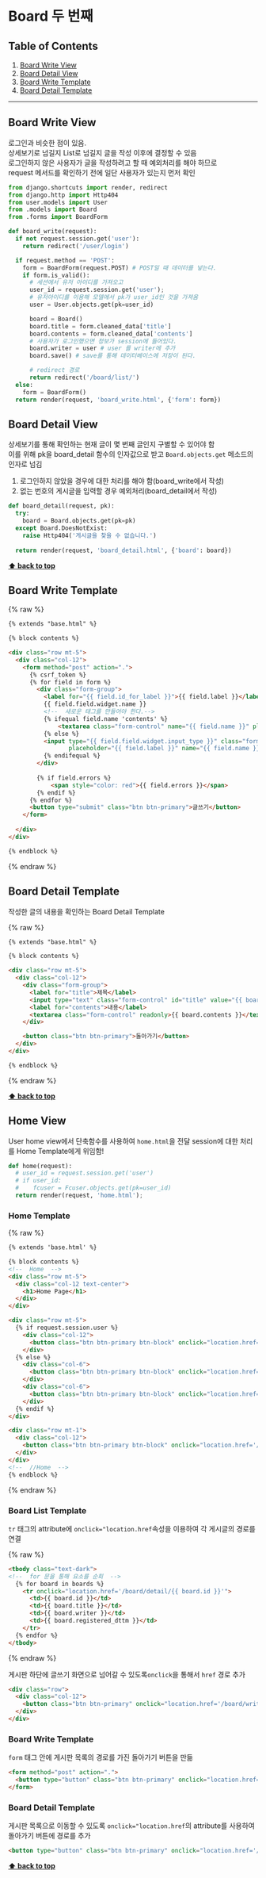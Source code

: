 # Board 두 번째


## Table of Contents

  1. [Board Write View](#Board-Write-View)
  1. [Board Detail View](#Board-Detail-View)  
  1. [Board Write Template](#Board-Write-Template)
  1. [Board Detail Template](#board-detail-template)

---



## Board Write View

로그인과 비슷한 점이 있음.  
상세보기로 넘길지 List로 넘길지 글을 작성 이후에 결정할 수 있음  
로그인하지 않은 사용자가 글을 작성하려고 할 때 예외처리를 해야 하므로  
request 메서드를 확인하기 전에 일단 사용자가 있는지 먼저 확인

```python
from django.shortcuts import render, redirect
from django.http import Http404
from user.models import User
from .models import Board
from .forms import BoardForm

def board_write(request):
  if not request.session.get('user'):
    return redirect('/user/login')

  if request.method == 'POST':
    form = BoardForm(request.POST) # POST일 때 데이터를 넣는다.
    if form.is_valid():
      # 세션에서 유저 아이디를 가져오고
      user_id = request.session.get('user');
      # 유저아이디를 이용해 모델에서 pk가 user_id인 것을 가져옴
      user = User.objects.get(pk=user_id)

      board = Board()
      board.title = form.cleaned_data['title']
      board.contents = form.cleaned_data['contents']
      # 사용자가 로그인했으면 정보가 session에 들어있다.
      board.writer = user # user 를 writer에 추가
      board.save() # save를 통해 데이터베이스에 저장이 된다.

      # redirect 경로
      return redirect('/board/list/')
  else:
    form = BoardForm()
  return render(request, 'board_write.html', {'form': form})
```


## Board Detail View

상세보기를 통해 확인하는 현재 글이 몇 번째 글인지 구별할 수 있어야 함  
이를 위해 pk을 board_detail 함수의 인자값으로 받고 `Board.objects.get` 메소드의 인자로 넘김

1. 로그인하지 않았을 경우에 대한 처리를 해야 함(board_write에서 작성)
1. 없는 번호의 게시글을 입력할 경우 예외처리(board_detail에서 작성)

```python
def board_detail(request, pk):
  try:
    board = Board.objects.get(pk=pk)
  except Board.DoesNotExist:
    raise Http404('게시글을 찾을 수 없습니다.')
    
  return render(request, 'board_detail.html', {'board': board})
```


**[⬆ back to top](#table-of-contents)**




## Board Write Template

{% raw %}
```html
{% extends "base.html" %}

{% block contents %}

<div class="row mt-5">
  <div class="col-12">
    <form method="post" action=".">
      {% csrf_token %}
      {% for field in form %}
        <div class="form-group">
          <label for="{{ field.id_for_label }}">{{ field.label }}</label>
          {{ field.field.widget.name }}
          <!--  새로운 태그를 만들어야 한다.-->
          {% ifequal field.name 'contents' %}
              <textarea class="form-control" name="{{ field.name }}" placeholder="{{ field.label }}"></textarea>
          {% else %}
          <input type="{{ field.field.widget.input_type }}" class="form-control" id="{{ field.id_for_label }}"
                 placeholder="{{ field.label }}" name="{{ field.name }}" />
          {% endifequal %}
        </div>
      
        {% if field.errors %}
            <span style="color: red">{{ field.errors }}</span>
        {% endif %}
      {% endfor %}
      <button type="submit" class="btn btn-primary">글쓰기</button>
    </form>
    
  </div>
</div>

{% endblock %}
```
{% endraw %}

## Board Detail Template
작성한 글의 내용을 확인하는 Board Detail Template

{% raw %}
```html
{% extends "base.html" %}

{% block contents %}

<div class="row mt-5">
  <div class="col-12">
    <div class="form-group">
      <label for="title">제목</label>
      <input type="text" class="form-control" id="title" value="{{ board.title }}" readonly />
      <label for="contents">내용</label>
      <textarea class="form-control" readonly>{{ board.contents }}</textarea>
    </div>

    <button class="btn btn-primary">돌아가기</button>
  </div>
</div>

{% endblock %}
```
{% endraw %}



**[⬆ back to top](#table-of-contents)**



## Home View

User home view에서 단축함수를 사용하여 `home.html`을 전달
session에 대한 처리를 Home Template에게 위임함!

```python
def home(request):
  # user_id = request.session.get('user')
  # if user_id:
  #    fcuser = Fcuser.objects.get(pk=user_id)
  return render(request, 'home.html');
```

### Home Template

{% raw %}
```html
{% extends 'base.html' %}

{% block contents %}
<!--  Home  -->
<div class="row mt-5">
  <div class="col-12 text-center">
    <h1>Home Page</h1>
  </div>
</div>

<div class="row mt-5">
  {% if request.session.user %}
    <div class="col-12">
      <button class="btn btn-primary btn-block" onclick="location.href='/fcuser/logout/'">Logout</button>
    </div>
  {% else %}
    <div class="col-6">
      <button class="btn btn-primary btn-block" onclick="location.href='/fcuser/login/'">Login</button>
    </div>
    <div class="col-6">
      <button class="btn btn-primary btn-block" onclick="location.href='/fcuser/register/'">Sign in</button>
    </div>
  {% endif %}
</div>

<div class="row mt-1">
  <div class="col-12">
    <button class="btn btn-primary btn-block" onclick="location.href='/board/list/'">View Post</button>
  </div>
</div>
<!--  //Home  -->
{% endblock %}
```
{% endraw %}


### Board List Template

`tr` 태그의 attribute에 `onclick="location.href`속성을 이용하여 각 게시글의 경로를 연결

{% raw %}
```html
<tbody class="text-dark">
<!--  for 문을 통해 요소를 순회  -->
  {% for board in boards %}
    <tr onclick="location.href='/board/detail/{{ board.id }}'">
      <td>{{ board.id }}</td>
      <td>{{ board.title }}</td>
      <td>{{ board.writer }}</td>
      <td>{{ board.registered_dttm }}</td>
    </tr>
  {% endfor %}
</tbody>
```
{% endraw %}

게시판 하단에 글쓰기 화면으로 넘어갈 수 있도록`onclick`을 통해서 `href` 경로 추가

```html
<div class="row">
  <div class="col-12">
    <button class="btn btn-primary" onclick="location.href='/board/write/'">글쓰기</button>
  </div>
</div>
```

### Board Write Template

`form` 태그 안에 게시판 목록의 경로를 가진 돌아가기 버튼을 만듦

```html
<form method="post" action=".">
  <button type="button" class="btn btn-primary" onclick="location.href='/board/list/'">돌아가기</button>
</form>
```

### Board Detail Template

게시판 목록으로 이동할 수 있도록 `onclick="location.href`의 attribute를 사용하여 돌아가기 버튼에 경로를 추가

```html
<button type="button" class="btn btn-primary" onclick="location.href='/board/list/'">돌아가기</button>
```


**[⬆ back to top](#table-of-contents)**

